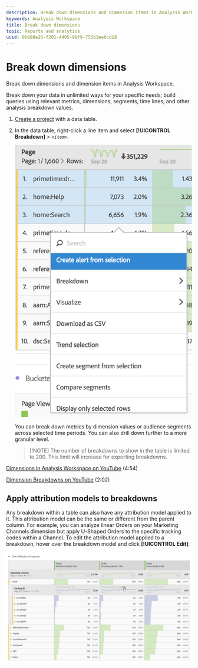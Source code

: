 ```yaml
---
description: Break down dimensions and dimension items in Analysis Workspace.
keywords: Analysis Workspace
title: Break down dimensions
topic: Reports and analytics
uuid: 0b888e26-f201-4405-99f9-755b3ee6cd18
---
```


# Break down dimensions

Break down dimensions and dimension items in Analysis Workspace.

Break down your data in unlimited ways for your specific needs; build queries using relevant metrics, dimensions, segments, time lines, and other analysis breakdown values.

1. [Create a project](/help/analyze/analysis-workspace/build-workspace-project/t-freeform-project.md) with a data table.
1. In the data table, right-click a line item and select **[!UICONTROL Breakdown]** > *`<item>`*.

   ![Step Result](assets/fa_data_table_actions.png)

   You can break down metrics by dimension values or audience segments across selected time periods. You can also drill down further to a more granular level.

   >[!NOTE] The number of breakdowns to show in the table is limited to 200. This limit will increase for exporting breakdowns.

[Dimensions in Analysis Workspace on YouTube](https://www.youtube.com/watch?v=P9W0hhIHhCs&index=12&list=PL2tCx83mn7GuNnQdYGOtlyCu0V5mEZ8sS) (4:54)

[Dimension Breakdowns on YouTube](https://www.youtube.com/watch?v=3mQ2HN7-lIc&list=PL2tCx83mn7GuNnQdYGOtlyCu0V5mEZ8sS&index=13) (2:02)

## Apply attribution models to breakdowns

Any breakdown within a table can also have any attribution model applied to it. This attribution model can be the same or different from the parent column. For example, you can analyze linear Orders on your Marketing Channels dimension but apply U-Shaped Orders to the specific tracking codes within a Channel. To edit the attribution model applied to a breakdown, hover over the breakdown model and click **[!UICONTROL Edit]**:

![Breakdown settings](assets/breakdown_settings.png)
